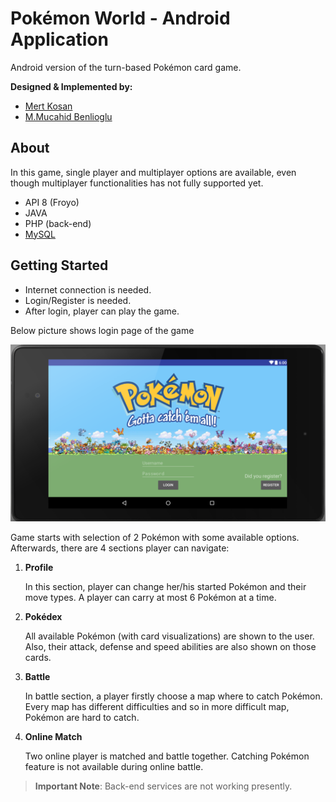 # Pokémon World - Android Application

Android version of the turn-based Pokémon card game. 

**Designed & Implemented by:**
 * [Mert Kosan](https://github.com/mertkosan)
 * [M.Mucahid Benlioglu](https://github.com/mbenlioglu)

## About

In this game, single player and multiplayer options are available, even though multiplayer functionalities has not fully supported
yet.

* API 8 (Froyo)
* JAVA
* PHP (back-end)
* [MySQL](https://www.mysql.com/)

## Getting Started

* Internet connection is needed.
* Login/Register is needed.
* After login, player can play the game.

Below picture shows login page of the game

![login_page](/docs/login_page.png)

Game starts with selection of 2 Pokémon with some available options. Afterwards, there are 4 sections player can navigate:

1. **Profile**

    In this section, player can change her/his started Pokémon and their  move types. A player can carry at most 6 Pokémon at a time.

2. **Pokédex**
    
    All available Pokémon (with card visualizations) are shown to the user. Also, their attack, defense and speed abilities are also 
    shown on those cards.

3. **Battle**
	
    In battle section, a player firstly choose a map where to catch Pokémon. Every map has different difficulties and so in more 
    difficult map, Pokémon are hard to catch.

4. **Online Match**
	
	Two online player is matched and battle together. Catching Pokémon feature is not available during online battle.
    

>**Important Note**:  Back-end services are not working presently. 
